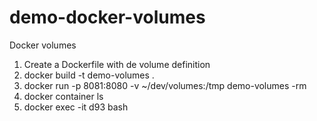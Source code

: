 # demo-docker-volumes
 
Docker volumes

1. Create a Dockerfile with de volume definition
2. docker build -t demo-volumes .
3. docker run -p 8081:8080 -v ~/dev/volumes:/tmp demo-volumes -rm
4. docker container ls
5. docker exec -it d93 bash
